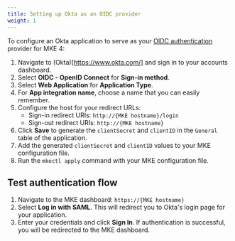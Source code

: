 ```yaml
---
title: Setting up Okta as an OIDC provider
weight: 1
---
```


To configure an Okta application to serve as your [OIDC authentication](../../../../docs/operations/authentication/oidc) provider for MKE 4:

1. Navigate to (Okta)[https://www.okta.com/] and sign in to your accounts dashboard.
2. Select **OIDC - OpenID Connect** for **Sign-in method**.
3. Select **Web Application** for **Application Type**.
4. For **App integration name**, choose a name that you can easily remember.
5. Configure the host for your redirect URLs:
   - Sign-in redirect URIs: `http://{MKE hostname}/login`
   - Sign-out redirect URIs: `http://{MKE hostname}`
6. Click **Save** to generate the `clientSecret` and `clientID` in the `General` table of the application.
7. Add the generated `clientSecret` and `clientID` values to your MKE configuration file.
8. Run the `mkectl apply` command with your MKE configuration file.

## Test authentication flow

1. Navigate to the MKE dashboard: `https://{MKE hostname}`
2. Select **Log in with SAML**. This will redirect you to Okta's
   login page for your application.
3. Enter your credentials and click **Sign In**. If authentication is successful,
   you will be redirected to the MKE dashboard.
